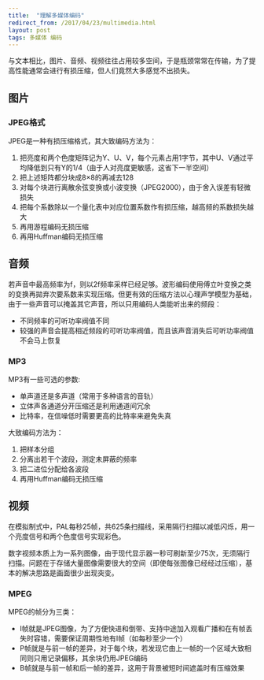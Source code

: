 ```yaml
---
title:  "理解多媒体编码"
redirect_from: /2017/04/23/multimedia.html
layout: post
tags: 多媒体 编码
---
```


与文本相比，图片、音频、视频往往占用较多空间，于是瓶颈常常在传输，为了提高性能通常会进行有损压缩，但人们竟然大多感觉不出损失。

## 图片

### JPEG格式

JPEG是一种有损压缩格式，其大致编码方法为：
1. 把亮度和两个色度矩阵记为Y、U、V，每个元素占用1字节，其中U、V通过平均降低到只有Y的1/4（由于人对亮度更敏感，这省下一半空间）
2. 把上述矩阵都分块成8×8的再减去128
3. 对每个块进行离散余弦变换或小波变换（JPEG2000），由于舍入误差有轻微损失
4. 把每个系数除以一个量化表中对应位置系数作有损压缩，越高频的系数损失越大
5. 再用游程编码无损压缩
6. 再用Huffman编码无损压缩

## 音频

若声音中最高频率为f，则以2f频率采样已经足够。波形编码使用傅立叶变换之类的变换再拋弃次要系数来实现压缩。但更有效的压缩方法以心理声学模型为基础，由于一些声音可以掩盖其它声音，所以只用编码人类能听出来的频段：
- 不同频率的可听功率阀值不同
- 较强的声音会提高相近频段的可听功率阀值，而且该声音消失后可听功率阀值不会马上恢复

### MP3

MP3有一些可选的参数:
- 单声道还是多声道（常用于多种语言的音轨）
- 立体声各通道分开压缩还是利用通道间冗余
- 比特率，在信噪低时需要更高的比特率来避免失真

大致编码方法为：
1. 把样本分组
2. 分离出若干个波段，测定未屏蔽的频率
3. 把二进位分配给各波段
4. 再用Huffman编码无损压缩



## 视频

在模拟制式中，PAL每秒25帧，共625条扫描线，采用隔行扫描以减低闪烁，用一个亮度信号和两个色度信号实现彩色。

数字视频本质上为一系列图像，由于现代显示器一秒可刷新至少75次，无须隔行扫描。问题在于存储大量图像需要很大的空间（即使每张图像已经经过压缩），基本的解决思路是画面很少出现突变。

### MPEG

MPEG的帧分为三类：
- I帧就是JPEG图像，为了方便快进和倒带、支持中途加入观看广播和在有帧丢失时容错，需要保证周期性地有I帧（如每秒至少一个）
- P帧就是与前一帧的差异，对于每个块，若发现它由上一帧的一个区域大致相同则只用记录偏移，其余块仍用JPEG编码
- B帧就是与前一帧和后一帧的差异，这用于背景被短时间遮盖时有压缩效果
